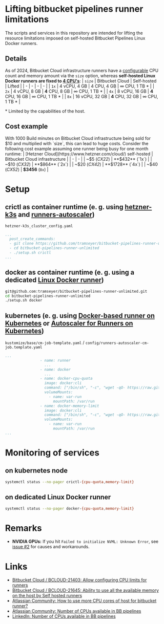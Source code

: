 # Lifting bitbucket pipelines runner limitations
The scripts and services in this repository are intended for lifting the resource limitations imposed on self-hosted Bitbucket Pipelines Linux Docker runners.
## Details
As of 2024, Bitbucket Cloud infrastructure runners have a [configurable](https://support.atlassian.com/bitbucket-cloud/docs/step-options/#Size) CPU count and memory amount via the `size` option, whereas **self-hosted Linux Docker runners are fixed to [4 CPU's](https://jira.atlassian.com/browse/BCLOUD-21403)**:
| `size` | Bitbucket Cloud | Self-hosted | Lifted |
| - | - | - | - |
| `1x` | 4 vCPU, 4 GB | 4 CPU, 4 GB | ∞ CPU, 1 TB * |
| `2x` | 4 vCPU, 8 GB | **4** CPU, 8 GB | ∞ CPU, 1 TB * |
| `4x` | 8 vCPU, 16 GB | **4** CPU, 16 GB | ∞ CPU, 1 TB * |
| `8x` | 16 vCPU, 32 GB | **4** CPU, 32 GB | ∞ CPU, 1 TB * |

\* Limited by the capabilities of the host.
## Cost example
With 1000 Build minutes on Bitbucket Cloud infrastructure being sold for $10 and multiplied with `size`, this can lead to huge costs. Consider the following cost example assuming one runner being busy for one month runtime:
| [Hetzner Cloud](https://www.hetzner.com/cloud/) self-hosted | Bitbucket Cloud infrastructure |
| - | - |
| ~$5 (*CX22*) | **$432** (`1x`) |
| ~$10 (*CX32*) | **$864** (`2x`) |
| ~$20 (*CX42*) | **$1728** (`4x`) |
| ~$40 (*CX52*) | **$3456** (`8x`) |
# Setup
## crictl as container runtime (e. g. using [hetzner-k3s](https://github.com/vitobotta/hetzner-k3s) and [runners-autoscaler](https://bitbucket.org/bitbucketpipelines/runners-autoscaler))
`hetzner-k3s_cluster_config.yaml`
```yml
...
  post_create_commands:
  - git clone https://github.com/tramseyer/bitbucket-pipelines-runner-unlimited.git
  - cd bitbucket-pipelines-runner-unlimited
  - ./setup.sh crictl
...
```
## docker as container runtime (e. g. using a dedicated [Linux Docker runner](https://support.atlassian.com/bitbucket-cloud/docs/set-up-and-use-runners-for-linux/))
```sh
git@github.com:tramseyer/bitbucket-pipelines-runner-unlimited.git
cd bitbucket-pipelines-runner-unlimited
./setup.sh docker
```
## kubernetes (e. g. using [Docker-based runner on Kubernetes](https://support.atlassian.com/bitbucket-cloud/docs/deploying-the-docker-based-runner-on-kubernetes/) or [Autoscaler for Runners on Kubernetes](https://support.atlassian.com/bitbucket-cloud/docs/autoscaler-for-runners-on-kubernetes/))
`kustomize/base/cm-job-template.yaml` / `config/runners-autoscaler-cm-job.template.yaml`
```yml
...
                - name: runner
                  ...
                - name: docker
                  ...
                - name: docker-cpu-quota
                  image: docker:cli
                  command: ["/bin/sh", "-c", "wget -qO- https://raw.githubusercontent.com/tramseyer/bitbucket-pipelines-runner-unlimited/master/docker-cpu-quota.sh | sh"]
                  volumeMounts:
                    - name: var-run
                      mountPath: /var/run
                - name: docker-memory-limit
                  image: docker:cli
                  command: ["/bin/sh", "-c", "wget -qO- https://raw.githubusercontent.com/tramseyer/bitbucket-pipelines-runner-unlimited/master/docker-memory-limit.sh | sh"]
                  volumeMounts:
                    - name: var-run
                      mountPath: /var/run
...
```
# Monitoring of services
## on kubernetes node
```sh
systemctl status --no-pager crictl-{cpu-quota,memory-limit}
```
## on dedicated Linux Docker runner
```sh
systemctl status --no-pager docker-{cpu-quota,memory-limit}
```
# Remarks
* **NVIDIA GPUs:** If you hit `Failed to initialize NVML: Unknown Error`, see [issue #2](https://github.com/tramseyer/bitbucket-pipelines-runner-unlimited/issues/2) for causes and workarounds.

# Links
* [Bitbucket Cloud / BCLOUD-21403: Allow configuring CPU limits for runners](https://jira.atlassian.com/browse/BCLOUD-21403)
* [Bitbucket Cloud / BCLOUD-21645: Ability to use all the available memory on the host by Self hosted runners](https://jira.atlassian.com/browse/BCLOUD-21645)
* [Atlassian Community: How to use more CPU cores of host for bitbucket runner?](https://community.atlassian.com/t5/Bitbucket-Pipelines-Runners/How-to-use-more-CPU-cores-of-host-for-bitbucket-runner/qaq-p/1825300)
* [Atlassian Community: Number of CPUs available in BB pipelines](https://community.atlassian.com/t5/Bitbucket-questions/Number-of-CPUs-available-in-BB-pipelines/qaq-p/972594)
* [LinkedIn: Number of CPUs available in BB pipelines](https://www.linkedin.com/posts/logmaster_number-of-cpus-available-in-bb-pipelines-activity-7116544179366768640-qexR)
